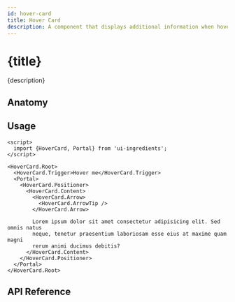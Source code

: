```yaml
---
id: hover-card
title: Hover Card
description: A component that displays additional information when hovering over an element
---
```


# {title}

{description}

<demo>

## Anatomy

<anatomy>

## Usage

```svelte
<script>
  import {HoverCard, Portal} from 'ui-ingredients';
</script>

<HoverCard.Root>
  <HoverCard.Trigger>Hover me</HoverCard.Trigger>
  <Portal>
    <HoverCard.Positioner>
      <HoverCard.Content>
        <HoverCard.Arrow>
          <HoverCard.ArrowTip />
        </HoverCard.Arrow>

        Lorem ipsum dolor sit amet consectetur adipisicing elit. Sed omnis natus
        neque, tenetur praesentium laboriosam esse eius at maxime quam magni
        rerum animi ducimus debitis?
      </HoverCard.Content>
    </HoverCard.Positioner>
  </Portal>
</HoverCard.Root>
```

## API Reference

<api>
